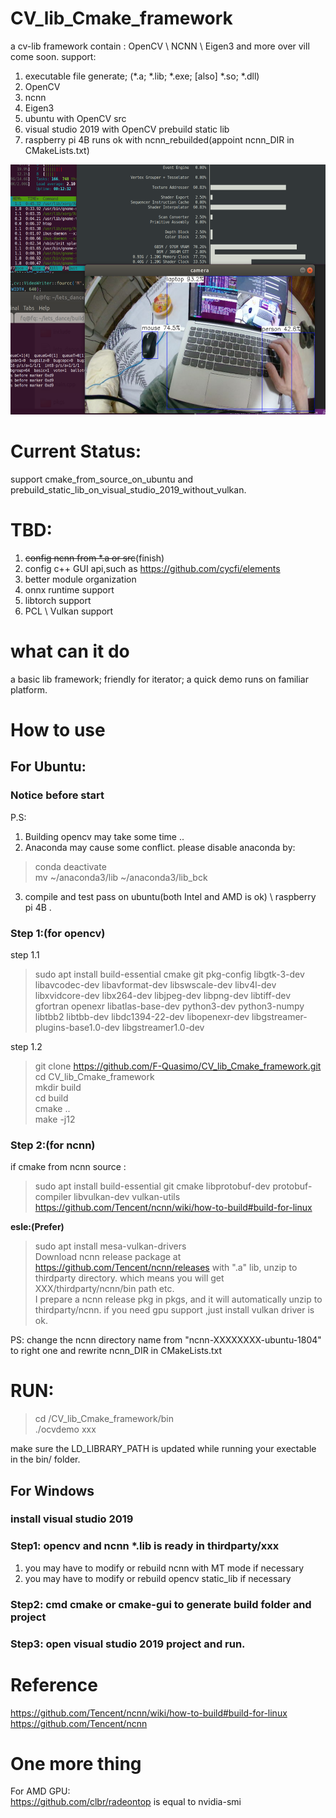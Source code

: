 # CV_lib_Cmake_framework
a cv-lib framework contain : OpenCV \ NCNN \ Eigen3 and more over vill come soon. support:
1. executable file generate; (*.a; *.lib; *.exe; [also] *.so; *.dll)
2. OpenCV
3. ncnn
4. Eigen3
5. ubuntu with OpenCV src
6. visual studio 2019 with OpenCV prebuild static lib
7. raspberry pi 4B runs ok with ncnn_rebuilded(appoint ncnn_DIR in CMakeLists.txt)
<img src="./pic_img/demo.png" width = "800" height = "400" alt="base detection demo" title="base detection demo" /> 

# Current Status:
support cmake_from_source_on_ubuntu and prebuild_static_lib_on_visual_studio_2019_without_vulkan. 

# TBD:
1. ~~config ncnn from *.a or src~~(finish)
2. config c++ GUI api,such as https://github.com/cycfi/elements
3. better module organization
4. onnx runtime support
5. libtorch support
6. PCL \ Vulkan support

# what can it do
a basic lib framework; friendly for iterator; a quick demo runs on familiar platform.

# How to use
## For Ubuntu:
### Notice before start
P.S: 
1. Building opencv may take some time ..
2. Anaconda may cause some conflict. please disable anaconda by:
> conda deactivate </br>
> mv \~/anaconda3/lib \~/anaconda3/lib_bck
3. compile and test pass on ubuntu(both Intel and AMD is ok) \ raspberry pi 4B . 

### Step 1:(for opencv)
step 1.1
>sudo apt install build-essential cmake git pkg-config libgtk-3-dev 
    libavcodec-dev libavformat-dev libswscale-dev libv4l-dev 
    libxvidcore-dev libx264-dev libjpeg-dev libpng-dev libtiff-dev 
    gfortran openexr libatlas-base-dev python3-dev python3-numpy 
    libtbb2 libtbb-dev libdc1394-22-dev libopenexr-dev 
    libgstreamer-plugins-base1.0-dev libgstreamer1.0-dev </br>

step 1.2

> git clone https://github.com/F-Quasimo/CV_lib_Cmake_framework.git</br>
> cd CV_lib_Cmake_framework</br> 
> mkdir build<br/>
> cd build<br/>
> cmake ..<br/>
> make -j12
### Step 2:(for ncnn)
if cmake from ncnn source :
>sudo apt install build-essential git cmake libprotobuf-dev protobuf-compiler libvulkan-dev vulkan-utils </br>
>https://github.com/Tencent/ncnn/wiki/how-to-build#build-for-linux

**esle:(Prefer)**
>sudo apt install mesa-vulkan-drivers </br>
>Download ncnn release package at https://github.com/Tencent/ncnn/releases with ".a" lib, unzip to thirdparty directory. which means you will get XXX/thirdparty/ncnn/bin path etc.</br>
>I prepare a ncnn release pkg in pkgs, and it will automatically unzip to thirdparty/ncnn. if you need gpu support ,just install vulkan driver is ok.

PS: change the ncnn directory name from "ncnn-XXXXXXXX-ubuntu-1804" to right one and rewrite ncnn_DIR in CMakeLists.txt

# RUN:
> cd /CV_lib_Cmake_framework/bin </br>
> ./ocvdemo xxx

 make sure the LD_LIBRARY_PATH is updated while running your exectable in the bin/ folder.

## For Windows

### install visual studio 2019
### Step1: opencv and ncnn *.lib is ready in thirdparty/xxx
1. you may have to modify or rebuild ncnn with MT mode if necessary
2. you may have to modify or rebuild opencv static_lib if necessary

### Step2: cmd cmake or cmake-gui to generate build folder and project

### Step3: open visual studio 2019 project and run.

# Reference
https://github.com/Tencent/ncnn/wiki/how-to-build#build-for-linux
https://github.com/Tencent/ncnn

# One more thing
For AMD GPU:</br>
https://github.com/clbr/radeontop is equal to nvidia-smi